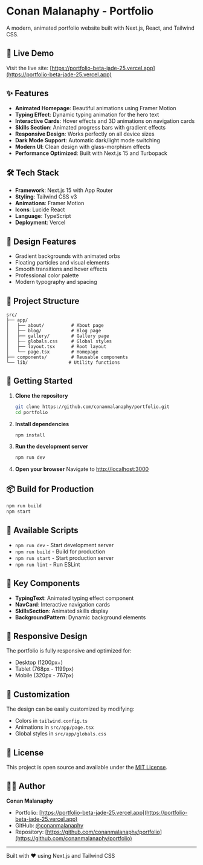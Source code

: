 # Conan Malanaphy - Portfolio

A modern, animated portfolio website built with Next.js, React, and Tailwind CSS.

## 🚀 Live Demo

Visit the live site: [https://portfolio-beta-jade-25.vercel.app](https://portfolio-beta-jade-25.vercel.app)

## ✨ Features

- **Animated Homepage**: Beautiful animations using Framer Motion
- **Typing Effect**: Dynamic typing animation for the hero text
- **Interactive Cards**: Hover effects and 3D animations on navigation cards
- **Skills Section**: Animated progress bars with gradient effects
- **Responsive Design**: Works perfectly on all device sizes
- **Dark Mode Support**: Automatic dark/light mode switching
- **Modern UI**: Clean design with glass-morphism effects
- **Performance Optimized**: Built with Next.js 15 and Turbopack

## 🛠️ Tech Stack

- **Framework**: Next.js 15 with App Router
- **Styling**: Tailwind CSS v3
- **Animations**: Framer Motion
- **Icons**: Lucide React
- **Language**: TypeScript
- **Deployment**: Vercel

## 🎨 Design Features

- Gradient backgrounds with animated orbs
- Floating particles and visual elements
- Smooth transitions and hover effects
- Professional color palette
- Modern typography and spacing

## 📁 Project Structure

```
src/
├── app/
│   ├── about/          # About page
│   ├── blog/           # Blog page
│   ├── gallery/        # Gallery page
│   ├── globals.css     # Global styles
│   ├── layout.tsx      # Root layout
│   └── page.tsx        # Homepage
├── components/         # Reusable components
└── lib/               # Utility functions
```

## 🚀 Getting Started

1. **Clone the repository**
   ```bash
   git clone https://github.com/conanmalanaphy/portfolio.git
   cd portfolio
   ```

2. **Install dependencies**
   ```bash
   npm install
   ```

3. **Run the development server**
   ```bash
   npm run dev
   ```

4. **Open your browser**
   Navigate to [http://localhost:3000](http://localhost:3000)

## 📦 Build for Production

```bash
npm run build
npm start
```

## 🎯 Available Scripts

- `npm run dev` - Start development server
- `npm run build` - Build for production
- `npm run start` - Start production server
- `npm run lint` - Run ESLint

## 🌟 Key Components

- **TypingText**: Animated typing effect component
- **NavCard**: Interactive navigation cards
- **SkillsSection**: Animated skills display
- **BackgroundPattern**: Dynamic background elements

## 📱 Responsive Design

The portfolio is fully responsive and optimized for:
- Desktop (1200px+)
- Tablet (768px - 1199px)
- Mobile (320px - 767px)

## 🎨 Customization

The design can be easily customized by modifying:
- Colors in `tailwind.config.ts`
- Animations in `src/app/page.tsx`
- Global styles in `src/app/globals.css`

## 📄 License

This project is open source and available under the [MIT License](LICENSE).

## 👨‍💻 Author

**Conan Malanaphy**
- Portfolio: [https://portfolio-beta-jade-25.vercel.app](https://portfolio-beta-jade-25.vercel.app)
- GitHub: [@conanmalanaphy](https://github.com/conanmalanaphy)
- Repository: [https://github.com/conanmalanaphy/portfolio](https://github.com/conanmalanaphy/portfolio)

---

Built with ❤️ using Next.js and Tailwind CSS